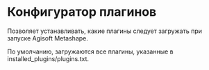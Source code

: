 # Конфигуратор плагинов

Позволяет устанавливать, какие плагины следует загружать при запуске Agisoft Metashape. 

По умолчанию, загружаются все плагины, указанные в installed_plugins/plugins.txt.
